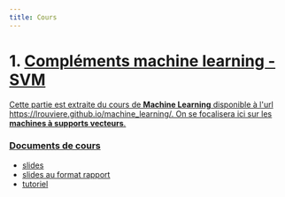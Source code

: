 ```yaml
---
title: Cours
---
```


# 1. <u> Compléments machine learning - SVM <u>

Cette partie est extraite du cours de **Machine Learning** disponible à l'url <https://lrouviere.github.io/machine_learning/>. On se focalisera ici sur les **machines à supports vecteurs**.

### Documents de cours

- [slides](cours_svm.pdf)
- [slides au format rapport](cours_svm_article.pdf)
- [tutoriel](https://lrouviere.github.io/TUTO_ML/)

<!---

# 1. <u> Données déséquilibrées <u> 

### Documents de cours

- [slides](cours_don_des.pdf)
- [slides au format rapport](cours_article_don_des.pdf)

### Exercices, notebook

- Tutoriel 1 : [Rmd](stu_tuto1_don_des.Rmd), [html](stu_tuto1_don_des.nb.html)
- [Correction](tuto1_don_des.html)

 ---

# 2. <u> Grande dimension <u> 

### Documents de cours

- [slides](cours_grand_dim.pdf)
- [slides au format rapport](cours_article_grand_dim.pdf)

### Exercices, notebook

- [Feuille de TD](td_grande_dim.pdf)
- Tutoriel 1 : Introduction à la grande dimension [Rmd](std_tuto_intro_grande_dim.Rmd), [html](std_tuto_intro_grande_dim.nb.html)
- Tutoriel 2 : Réduction de la dimension [Rmd](std_tuto_red_dim.Rmd), [html](std_tuto_red_dim.nb.html)
- Tutoriel 3 : Modèle additif  [Rmd](std_tuto_gam.Rmd), [html](std_tuto_gam.nb.html)
- Tutoriel 4 : Régularisation  [Rmd](std_tuto_regul.Rmd), [html](std_tuto_regul.nb.html)

### Corrections

- [Introduction à la grande dimension](tuto_intro_grande_dim.html)
- [Réduction de la dimension](tuto_red_dim.html)
- [Régularisation](tuto_regul.html)


### Données

- [panne](panne.txt)

 ---

# 3. <u>Introduction à Shiny<u>

Cette partie est basée entièrement sur les supports de cours de Benoît Thieurmel que l'on trouvera ici : [https://github.com/datastorm-open/tuto_shiny_rennes](https://github.com/datastorm-open/tuto_shiny_rennes). On utlisera notamment :

- [Le support de cours](support_shiny.pdf)
- [La feuille de TP](tp_shiny.pdf)

 ---

# 4. <u>Graphes<u>

### Documents de cours


- [slides](cours.pdf)
- [slides au format rapport](cours_article.pdf)


### Exercices, notebook

- Exemple de fichier de style css pour notebook : [styles.css](styles.css)
- Tutoriel 1 : Construction de graphes. Fichiers [Rmd](tuto1_std.Rmd), [html](tuto1_std.nb.html)
- Tutoriel 2 : Modèles et construction de graphes. Fichiers [Rmd](tuto2_std.Rmd), [html](tuto2_std.nb.html)
- Tutoriel 3 : Modularité. Fichiers [Rmd](tuto3_std.Rmd), [html](tuto3_std.nb.html)
- Tutoriel 4 : Clustering spectral. Fichiers [Rmd](tuto4_std.Rmd), [html](tuto4_std.nb.html)



### Données

- [Media edges](Dataset1-Media-Example-EDGES.csv)
- [Media nodes](Dataset1-Media-Example-NODES.csv)
- [Amis](Friendship-network_data_2013.csv)
- [Karaté](karate.gml)
- [Les misérables](lesmis.gml)


### Corrections

- [tuto 1](tuto1.html)
- [tuto 2](tuto2.html)
- [tuto 3](tuto3.html)
- [tuto 4](tuto4.html)


 ---

# 5. <u> Datacamp <u> 

- [slides](slides_datacamp.pdf)
- [Exemple de correction](datacamp.nb.html)

 ---

# 6. <u> Dplyr, ggplot et leaflet <u> 

### Documents de cours

- [slides](pres_R.pdf)

### Exercices, notebook

- [Dplyr](dplyr_std.Rmd)
- [Ggplot](ggplot_std.Rmd), figures pour le **Rmd** : [challenge 1](challenge1.pdf), [challenge 2](challenge2.pdf), [challenge 3](challenge3.pdf), [challenge 4](challenge4.pdf)
- [Leaflet](leaflet_std.Rmd)

### Données

- [mydata.csv](mydata.csv)
- [mydata2.csv](mydata2.csv)
- [piscines.csv](piscines.csv)
- [ozone.txt](ozone.txt)
- [taches_solaires.csv](taches_solaires.csv)
  
### Corrections

- [Dplyr](dplyr.html)
- [Ggplot](ggplot.html)
- [Leaflet](leaflet.html)


 ---

--->

